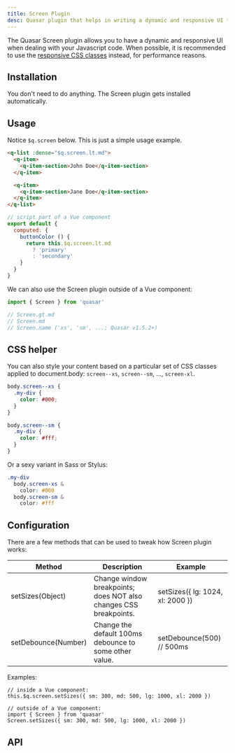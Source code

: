 ```yaml
---
title: Screen Plugin
desc: Quasar plugin that helps in writing a dynamic and responsive UI through Javascript code.
---
```

The Quasar Screen plugin allows you to have a dynamic and responsive UI when dealing with your Javascript code. When possible, it is recommended to use the [responsive CSS classes](/style/visibility#Window-Width-Related) instead, for performance reasons.

## Installation
You don't need to do anything. The Screen plugin gets installed automatically.

## Usage
Notice `$q.screen` below. This is just a simple usage example.

```html
<q-list :dense="$q.screen.lt.md">
  <q-item>
    <q-item-section>John Doe</q-item-section>
  </q-item>

  <q-item>
    <q-item-section>Jane Doe</q-item-section>
  </q-item>
</q-list>
```

```js
// script part of a Vue component
export default {
  computed: {
    buttonColor () {
      return this.$q.screen.lt.md
        ? 'primary'
        : 'secondary'
    }
  }
}
```

We can also use the Screen plugin outside of a Vue component:
```js
import { Screen } from 'quasar'

// Screen.gt.md
// Screen.md
// Screen.name ('xs', 'sm', ...; Quasar v1.5.2+)
```

## CSS helper

<q-badge label="v1.5.2+" />

You can also style your content based on a particular set of CSS classes applied to document.body: `screen--xs`, `screen--sm`, ..., `screen-xl`.

```css
body.screen--xs {
  .my-div {
    color: #000;
  }
}

body.screen--sm {
  .my-div {
    color: #fff;
  }
}
```

Or a sexy variant in Sass or Stylus:

```css
.my-div
  body.screen-xs &
    color: #000
  body.screen-sm &
    color: #fff
```

## Configuration
There are a few methods that can be used to tweak how Screen plugin works:

| Method | Description | Example |
| --- | --- | --- |
| setSizes(Object) | Change window breakpoints; does NOT also changes CSS breakpoints. | setSizes({ lg: 1024, xl: 2000 }) |
| setDebounce(Number) | Change the default 100ms debounce to some other value. | setDebounce(500) // 500ms |

Examples:
```
// inside a Vue component:
this.$q.screen.setSizes({ sm: 300, md: 500, lg: 1000, xl: 2000 })

// outside of a Vue component:
import { Screen } from 'quasar'
Screen.setSizes({ sm: 300, md: 500, lg: 1000, xl: 2000 })
```

## API
<doc-api file="Screen" />
